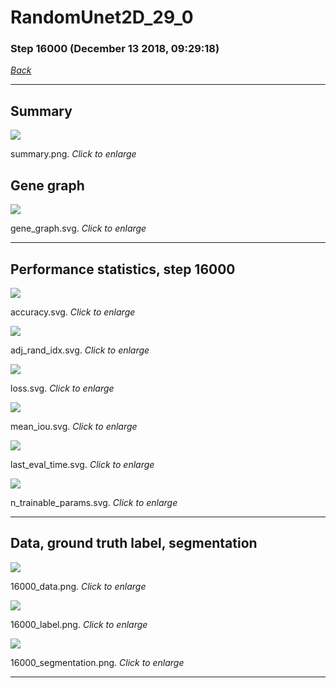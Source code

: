 # RandomUnet2D_29_0

### Step 16000 (December 13 2018, 09:29:18)

[_Back_](..)

---

## Summary

<div class="images"><a href="media/summary.png"><img  src="media/summary.png" align="center"></a><p>summary.png. <i>Click to enlarge</i></p></div>

## Gene graph

<div class="images"><a href="media/gene_graph.svg"><img  src="media/gene_graph.svg" align="center"></a><p>gene_graph.svg. <i>Click to enlarge</i></p></div>

---

## Performance statistics, step 16000

<div class="images"><a href="media/accuracy.svg"><img class="mini" src="media/accuracy.svg" align="center"></a><p>accuracy.svg. <i>Click to enlarge</i></p></div>
<div class="images"><a href="media/adj_rand_idx.svg"><img class="mini" src="media/adj_rand_idx.svg" align="center"></a><p>adj_rand_idx.svg. <i>Click to enlarge</i></p></div>
<div class="images"><a href="media/loss.svg"><img class="mini" src="media/loss.svg" align="center"></a><p>loss.svg. <i>Click to enlarge</i></p></div>
<div class="images"><a href="media/mean_iou.svg"><img class="mini" src="media/mean_iou.svg" align="center"></a><p>mean_iou.svg. <i>Click to enlarge</i></p></div>
<div class="images"><a href="media/last_eval_time.svg"><img class="mini" src="media/last_eval_time.svg" align="center"></a><p>last_eval_time.svg. <i>Click to enlarge</i></p></div>
<div class="images"><a href="media/n_trainable_params.svg"><img class="mini" src="media/n_trainable_params.svg" align="center"></a><p>n_trainable_params.svg. <i>Click to enlarge</i></p></div>

---

## Data, ground truth label, segmentation

<div class="images"><a href="media/16000_data.png"><img class="mini" src="media/16000_data.png" align="center"></a><p>16000_data.png. <i>Click to enlarge</i></p></div>
<div class="images"><a href="media/16000_label.png"><img class="mini" src="media/16000_label.png" align="center"></a><p>16000_label.png. <i>Click to enlarge</i></p></div>
<div class="images"><a href="media/16000_segmentation.png"><img class="mini" src="media/16000_segmentation.png" align="center"></a><p>16000_segmentation.png. <i>Click to enlarge</i></p></div>

---


